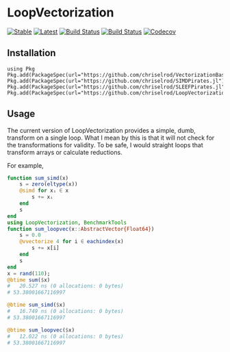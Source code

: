 # LoopVectorization

[![Stable](https://img.shields.io/badge/docs-stable-blue.svg)](https://chriselrod.github.io/LoopVectorization.jl/stable)
[![Latest](https://img.shields.io/badge/docs-latest-blue.svg)](https://chriselrod.github.io/LoopVectorization.jl/latest)
[![Build Status](https://travis-ci.com/chriselrod/LoopVectorization.jl.svg?branch=master)](https://travis-ci.com/chriselrod/LoopVectorization.jl)
[![Build Status](https://ci.appveyor.com/api/projects/status/github/chriselrod/LoopVectorization.jl?svg=true)](https://ci.appveyor.com/project/chriselrod/LoopVectorization-jl)
[![Codecov](https://codecov.io/gh/chriselrod/LoopVectorization.jl/branch/master/graph/badge.svg)](https://codecov.io/gh/chriselrod/LoopVectorization.jl)

## Installation
```
using Pkg
Pkg.add(PackageSpec(url="https://github.com/chriselrod/VectorizationBase.jl"))
Pkg.add(PackageSpec(url="https://github.com/chriselrod/SIMDPirates.jl"))
Pkg.add(PackageSpec(url="https://github.com/chriselrod/SLEEFPirates.jl"))
Pkg.add(PackageSpec(url="https://github.com/chriselrod/LoopVectorization.jl"))
```


## Usage

The current version of LoopVectorization provides a simple, dumb, transform on a single loop.
What I mean by this is that it will not check for the transformations for validity. To be safe, I would straight loops that transform arrays or calculate reductions.

For example,
```julia
function sum_simd(x)
    s = zero(eltype(x))
    @simd for xᵢ ∈ x
        s += xᵢ
    end
    s
end
using LoopVectorization, BenchmarkTools
function sum_loopvec(x::AbstractVector{Float64})
    s = 0.0
    @vvectorize 4 for i ∈ eachindex(x)
        s += x[i]
    end
    s
end
x = rand(110);
@btime sum($x)
#   20.527 ns (0 allocations: 0 bytes)
# 53.38001667116997

@btime sum_simd($x)
#   16.749 ns (0 allocations: 0 bytes)
# 53.38001667116997

@btime sum_loopvec($x)
#   12.022 ns (0 allocations: 0 bytes)
# 53.38001667116997
```



